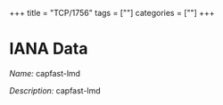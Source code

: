 +++
title = "TCP/1756"
tags = [""]
categories = [""]
+++

# IANA Data

_Name:_ capfast-lmd

_Description:_ capfast-lmd


